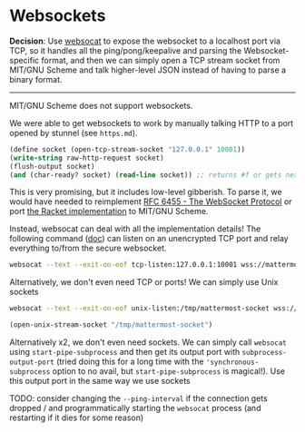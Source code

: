 # Websockets

**Decision**: Use [websocat](https://github.com/vi/websocat) to expose the websocket
to a localhost port via TCP, so it handles all the ping/pong/keepalive and parsing
the Websocket-specific format, and then we can simply open a TCP stream socket from
MIT/GNU Scheme and talk higher-level JSON instead of having to parse a binary format.

---------

MIT/GNU Scheme does not support websockets.

We were able to get websockets to work by manually talking HTTP to a port opened by stunnel
(see `https.md`).

```lisp
(define socket (open-tcp-stream-socket "127.0.0.1" 10001))
(write-string raw-http-request socket)
(flush-output socket)
(and (char-ready? socket) (read-line socket)) ;; returns #f or gets next message
```

This is very promising, but it includes low-level gibberish. To parse it, we would
have needed to reimplement [RFC 6455 - The WebSocket Protocol](https://datatracker.ietf.org/doc/html/rfc6455)
or port [the Racket implementation](https://github.com/tonyg/racket-rfc6455) to MIT/GNU Scheme.

Instead, websocat can deal with all the implementation details! The following command ([doc](https://github.com/vi/websocat/blob/master/doc.md#tcp-listen)) can listen on an unencrypted TCP port and relay everything to/from the secure websocket.

```sh
websocat --text --exit-on-eof tcp-listen:127.0.0.1:10001 wss://mattermost.mit.edu/api/v4/websocket -H "Authorization: Bearer blabla"
```

Alternatively, we don't even need TCP or ports! We can simply use Unix sockets

```sh
websocat --text --exit-on-eof unix-listen:/tmp/mattermost-socket wss://mattermost.mit.edu/api/v4/websocket -H "Authorization: Bearer blabla"
```

```lisp
(open-unix-stream-socket "/tmp/mattermost-socket")
```

Alternatively x2, we don't even need sockets. We can simply call `websocat` using `start-pipe-subprocess` and then get its output port with `subprocess-output-port` (tried doing this for a long time with the `'synchronous-subprocess` option to no avail, but `start-pipe-subprocess` is magical!). Use this output port in the same way we use sockets

TODO: consider changing the `--ping-interval` if the connection gets dropped / and programmatically starting the `websocat`
process (and restarting if it dies for some reason)
